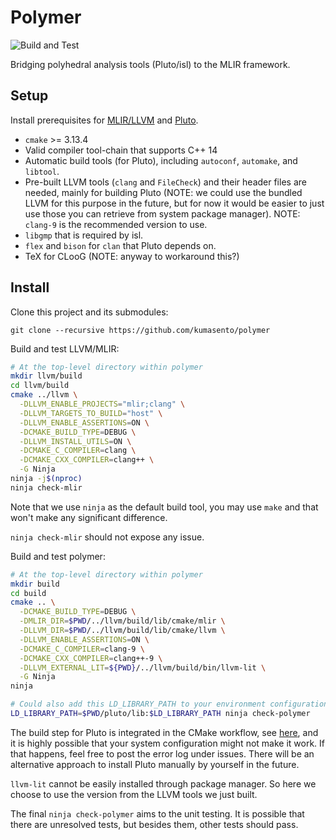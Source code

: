 # Polymer

![Build and Test](https://github.com/kumasento/polymer/workflows/Build%20and%20Test/badge.svg)

Bridging polyhedral analysis tools (Pluto/isl) to the MLIR framework.

## Setup

Install prerequisites for [MLIR/LLVM](https://mlir.llvm.org/getting_started/) and [Pluto](https://github.com/kumasento/pluto/blob/master/README.md).

* `cmake` >= 3.13.4
* Valid compiler tool-chain that supports C++ 14
* Automatic build tools (for Pluto), including `autoconf`, `automake`, and `libtool`.
* Pre-built LLVM tools (`clang` and `FileCheck`) and their header files are needed, mainly for building Pluto (NOTE: we could use the bundled LLVM for this purpose in the future, but for now it would be easier to just use those you can retrieve from system package manager). NOTE: `clang-9` is the recommended version to use.
* `libgmp` that is required by isl.
* `flex` and `bison` for `clan` that Pluto depends on.
* TeX for CLooG (NOTE: anyway to workaround this?)

## Install

Clone this project and its submodules:

```
git clone --recursive https://github.com/kumasento/polymer
```

Build and test LLVM/MLIR:

```sh
# At the top-level directory within polymer
mkdir llvm/build
cd llvm/build
cmake ../llvm \
  -DLLVM_ENABLE_PROJECTS="mlir;clang" \
  -DLLVM_TARGETS_TO_BUILD="host" \
  -DLLVM_ENABLE_ASSERTIONS=ON \
  -DCMAKE_BUILD_TYPE=DEBUG \
  -DLLVM_INSTALL_UTILS=ON \
  -DCMAKE_C_COMPILER=clang \
  -DCMAKE_CXX_COMPILER=clang++ \
  -G Ninja
ninja -j$(nproc)
ninja check-mlir
```

Note that we use `ninja` as the default build tool, you may use `make` and that won't make any significant difference.

`ninja check-mlir` should not expose any issue.

Build and test polymer:

```sh
# At the top-level directory within polymer
mkdir build
cd build
cmake .. \
  -DCMAKE_BUILD_TYPE=DEBUG \
  -DMLIR_DIR=$PWD/../llvm/build/lib/cmake/mlir \
  -DLLVM_DIR=$PWD/../llvm/build/lib/cmake/llvm \
  -DLLVM_ENABLE_ASSERTIONS=ON \
  -DCMAKE_C_COMPILER=clang-9 \
  -DCMAKE_CXX_COMPILER=clang++-9 \
  -DLLVM_EXTERNAL_LIT=${PWD}/../llvm/build/bin/llvm-lit \
  -G Ninja
ninja

# Could also add this LD_LIBRARY_PATH to your environment configuration.
LD_LIBRARY_PATH=$PWD/pluto/lib:$LD_LIBRARY_PATH ninja check-polymer
```

The build step for Pluto is integrated in the CMake workflow, see [here](cmake/PLUTO.cmake), and it is highly possible that your system configuration might not make it work. If that happens, feel free to post the error log under issues. There will be an alternative approach to install Pluto manually by yourself in the future.

`llvm-lit` cannot be easily installed through package manager. So here we choose to use the version from the LLVM tools we just built.

The final `ninja check-polymer` aims to the unit testing. It is possible that there are unresolved tests, but besides them, other tests should pass.
